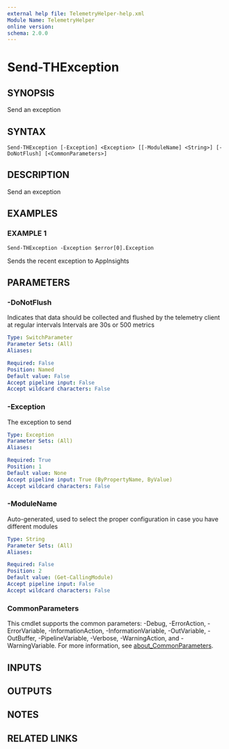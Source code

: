 ```yaml
---
external help file: TelemetryHelper-help.xml
Module Name: TelemetryHelper
online version:
schema: 2.0.0
---
```


# Send-THException

## SYNOPSIS
Send an exception

## SYNTAX

```
Send-THException [-Exception] <Exception> [[-ModuleName] <String>] [-DoNotFlush] [<CommonParameters>]
```

## DESCRIPTION
Send an exception

## EXAMPLES

### EXAMPLE 1
```
Send-THException -Exception $error[0].Exception
```

Sends the recent exception to AppInsights

## PARAMETERS

### -DoNotFlush
Indicates that data should be collected and flushed by the telemetry client at regular intervals
Intervals are 30s or 500 metrics

```yaml
Type: SwitchParameter
Parameter Sets: (All)
Aliases:

Required: False
Position: Named
Default value: False
Accept pipeline input: False
Accept wildcard characters: False
```

### -Exception
The exception to send

```yaml
Type: Exception
Parameter Sets: (All)
Aliases:

Required: True
Position: 1
Default value: None
Accept pipeline input: True (ByPropertyName, ByValue)
Accept wildcard characters: False
```

### -ModuleName
Auto-generated, used to select the proper configuration in case you have different modules

```yaml
Type: String
Parameter Sets: (All)
Aliases:

Required: False
Position: 2
Default value: (Get-CallingModule)
Accept pipeline input: False
Accept wildcard characters: False
```

### CommonParameters
This cmdlet supports the common parameters: -Debug, -ErrorAction, -ErrorVariable, -InformationAction, -InformationVariable, -OutVariable, -OutBuffer, -PipelineVariable, -Verbose, -WarningAction, and -WarningVariable. For more information, see [about_CommonParameters](http://go.microsoft.com/fwlink/?LinkID=113216).

## INPUTS

## OUTPUTS

## NOTES

## RELATED LINKS
